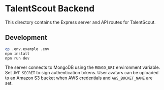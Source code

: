 # TalentScout Backend

This directory contains the Express server and API routes for TalentScout.

## Development

```bash
cp .env.example .env
npm install
npm run dev
```

The server connects to MongoDB using the `MONGO_URI` environment variable. Set `JWT_SECRET` to sign authentication tokens. User avatars can be uploaded to an Amazon S3 bucket when AWS credentials and `AWS_BUCKET_NAME` are set.
